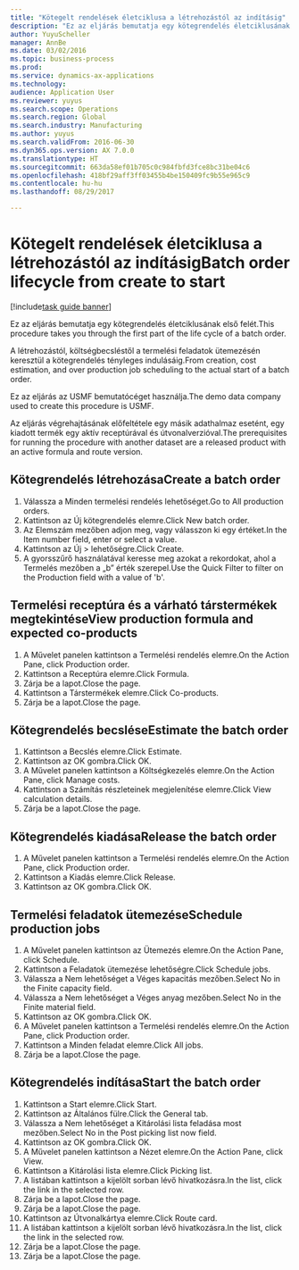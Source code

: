 ```yaml
--- 
title: "Kötegelt rendelések életciklusa a létrehozástól az indításig"
description: "Ez az eljárás bemutatja egy kötegrendelés életciklusának első felét."
author: YuyuScheller
manager: AnnBe
ms.date: 03/02/2016
ms.topic: business-process
ms.prod: 
ms.service: dynamics-ax-applications
ms.technology: 
audience: Application User
ms.reviewer: yuyus
ms.search.scope: Operations
ms.search.region: Global
ms.search.industry: Manufacturing
ms.author: yuyus
ms.search.validFrom: 2016-06-30
ms.dyn365.ops.version: AX 7.0.0
ms.translationtype: HT
ms.sourcegitcommit: 663da58ef01b705c0c984fbfd3fce8bc31be04c6
ms.openlocfilehash: 418bf29aff3ff03455b4be150409fc9b55e965c9
ms.contentlocale: hu-hu
ms.lasthandoff: 08/29/2017

---
```

# <a name="batch-order-lifecycle-from-create-to-start"></a><span data-ttu-id="f4f3b-103">Kötegelt rendelések életciklusa a létrehozástól az indításig</span><span class="sxs-lookup"><span data-stu-id="f4f3b-103">Batch order lifecycle from create to start</span></span>

[!include[task guide banner](../../includes/task-guide-banner.md)]

<span data-ttu-id="f4f3b-104">Ez az eljárás bemutatja egy kötegrendelés életciklusának első felét.</span><span class="sxs-lookup"><span data-stu-id="f4f3b-104">This procedure takes you through the first part of the life cycle of a batch order.</span></span>

<span data-ttu-id="f4f3b-105">A létrehozástól, költségbecsléstől a termelési feladatok ütemezésén keresztül a kötegrendelés tényleges indulásáig.</span><span class="sxs-lookup"><span data-stu-id="f4f3b-105">From creation, cost estimation, and over production job scheduling to the actual start of a batch order.</span></span>



<span data-ttu-id="f4f3b-106">Ez az eljárás az USMF bemutatócéget használja.</span><span class="sxs-lookup"><span data-stu-id="f4f3b-106">The demo data company used to create this procedure is USMF.</span></span> 



<span data-ttu-id="f4f3b-107">Az eljárás végrehajtásának előfeltétele egy másik adathalmaz esetént, egy kiadott termék egy aktív receptúrával és útvonalverzióval.</span><span class="sxs-lookup"><span data-stu-id="f4f3b-107">The prerequisites for running the procedure with another dataset are a released product with an active formula and route version.</span></span>


## <a name="create-a-batch-order"></a><span data-ttu-id="f4f3b-108">Kötegrendelés létrehozása</span><span class="sxs-lookup"><span data-stu-id="f4f3b-108">Create a batch order</span></span>
1. <span data-ttu-id="f4f3b-109">Válassza a Minden termelési rendelés lehetőséget.</span><span class="sxs-lookup"><span data-stu-id="f4f3b-109">Go to All production orders.</span></span>
2. <span data-ttu-id="f4f3b-110">Kattintson az Új kötegrendelés elemre.</span><span class="sxs-lookup"><span data-stu-id="f4f3b-110">Click New batch order.</span></span>
3. <span data-ttu-id="f4f3b-111">Az Elemszám mezőben adjon meg, vagy válasszon ki egy értéket.</span><span class="sxs-lookup"><span data-stu-id="f4f3b-111">In the Item number field, enter or select a value.</span></span>
4. <span data-ttu-id="f4f3b-112">Kattintson az Új > lehetőségre.</span><span class="sxs-lookup"><span data-stu-id="f4f3b-112">Click Create.</span></span>
5. <span data-ttu-id="f4f3b-113">A gyorsszűrő használatával keresse meg azokat a rekordokat, ahol a Termelés mezőben a „b” érték szerepel.</span><span class="sxs-lookup"><span data-stu-id="f4f3b-113">Use the Quick Filter to filter on the Production field with a value of 'b'.</span></span>

## <a name="view-production-formula-and-expected-co-products"></a><span data-ttu-id="f4f3b-114">Termelési receptúra és a várható társtermékek megtekintése</span><span class="sxs-lookup"><span data-stu-id="f4f3b-114">View production formula and expected co-products</span></span>
1. <span data-ttu-id="f4f3b-115">A Művelet panelen kattintson a Termelési rendelés elemre.</span><span class="sxs-lookup"><span data-stu-id="f4f3b-115">On the Action Pane, click Production order.</span></span>
2. <span data-ttu-id="f4f3b-116">Kattintson a Receptúra elemre.</span><span class="sxs-lookup"><span data-stu-id="f4f3b-116">Click Formula.</span></span>
3. <span data-ttu-id="f4f3b-117">Zárja be a lapot.</span><span class="sxs-lookup"><span data-stu-id="f4f3b-117">Close the page.</span></span>
4. <span data-ttu-id="f4f3b-118">Kattintson a Társtermékek elemre.</span><span class="sxs-lookup"><span data-stu-id="f4f3b-118">Click Co-products.</span></span>
5. <span data-ttu-id="f4f3b-119">Zárja be a lapot.</span><span class="sxs-lookup"><span data-stu-id="f4f3b-119">Close the page.</span></span>

## <a name="estimate-the-batch-order"></a><span data-ttu-id="f4f3b-120">Kötegrendelés becslése</span><span class="sxs-lookup"><span data-stu-id="f4f3b-120">Estimate the batch order</span></span>
1. <span data-ttu-id="f4f3b-121">Kattintson a Becslés elemre.</span><span class="sxs-lookup"><span data-stu-id="f4f3b-121">Click Estimate.</span></span>
2. <span data-ttu-id="f4f3b-122">Kattintson az OK gombra.</span><span class="sxs-lookup"><span data-stu-id="f4f3b-122">Click OK.</span></span>
3. <span data-ttu-id="f4f3b-123">A Művelet panelen kattintson a Költségkezelés elemre.</span><span class="sxs-lookup"><span data-stu-id="f4f3b-123">On the Action Pane, click Manage costs.</span></span>
4. <span data-ttu-id="f4f3b-124">Kattintson a Számítás részleteinek megjelenítése elemre.</span><span class="sxs-lookup"><span data-stu-id="f4f3b-124">Click View calculation details.</span></span>
5. <span data-ttu-id="f4f3b-125">Zárja be a lapot.</span><span class="sxs-lookup"><span data-stu-id="f4f3b-125">Close the page.</span></span>

## <a name="release-the-batch-order"></a><span data-ttu-id="f4f3b-126">Kötegrendelés kiadása</span><span class="sxs-lookup"><span data-stu-id="f4f3b-126">Release the batch order</span></span>
1. <span data-ttu-id="f4f3b-127">A Művelet panelen kattintson a Termelési rendelés elemre.</span><span class="sxs-lookup"><span data-stu-id="f4f3b-127">On the Action Pane, click Production order.</span></span>
2. <span data-ttu-id="f4f3b-128">Kattintson a Kiadás elemre.</span><span class="sxs-lookup"><span data-stu-id="f4f3b-128">Click Release.</span></span>
3. <span data-ttu-id="f4f3b-129">Kattintson az OK gombra.</span><span class="sxs-lookup"><span data-stu-id="f4f3b-129">Click OK.</span></span>

## <a name="schedule-production-jobs"></a><span data-ttu-id="f4f3b-130">Termelési feladatok ütemezése</span><span class="sxs-lookup"><span data-stu-id="f4f3b-130">Schedule production jobs</span></span>
1. <span data-ttu-id="f4f3b-131">A Művelet panelen kattintson az Ütemezés elemre.</span><span class="sxs-lookup"><span data-stu-id="f4f3b-131">On the Action Pane, click Schedule.</span></span>
2. <span data-ttu-id="f4f3b-132">Kattintson a Feladatok ütemezése lehetőségre.</span><span class="sxs-lookup"><span data-stu-id="f4f3b-132">Click Schedule jobs.</span></span>
3. <span data-ttu-id="f4f3b-133">Válassza a Nem lehetőséget a Véges kapacitás mezőben.</span><span class="sxs-lookup"><span data-stu-id="f4f3b-133">Select No in the Finite capacity field.</span></span>
4. <span data-ttu-id="f4f3b-134">Válassza a Nem lehetőséget a Véges anyag mezőben.</span><span class="sxs-lookup"><span data-stu-id="f4f3b-134">Select No in the Finite material field.</span></span>
5. <span data-ttu-id="f4f3b-135">Kattintson az OK gombra.</span><span class="sxs-lookup"><span data-stu-id="f4f3b-135">Click OK.</span></span>
6. <span data-ttu-id="f4f3b-136">A Művelet panelen kattintson a Termelési rendelés elemre.</span><span class="sxs-lookup"><span data-stu-id="f4f3b-136">On the Action Pane, click Production order.</span></span>
7. <span data-ttu-id="f4f3b-137">Kattintson a Minden feladat elemre.</span><span class="sxs-lookup"><span data-stu-id="f4f3b-137">Click All jobs.</span></span>
8. <span data-ttu-id="f4f3b-138">Zárja be a lapot.</span><span class="sxs-lookup"><span data-stu-id="f4f3b-138">Close the page.</span></span>

## <a name="start-the-batch-order"></a><span data-ttu-id="f4f3b-139">Kötegrendelés indítása</span><span class="sxs-lookup"><span data-stu-id="f4f3b-139">Start the batch order</span></span>
1. <span data-ttu-id="f4f3b-140">Kattintson a Start elemre.</span><span class="sxs-lookup"><span data-stu-id="f4f3b-140">Click Start.</span></span>
2. <span data-ttu-id="f4f3b-141">Kattintson az Általános fülre.</span><span class="sxs-lookup"><span data-stu-id="f4f3b-141">Click the General tab.</span></span>
3. <span data-ttu-id="f4f3b-142">Válassza a Nem lehetőséget a Kitárolási lista feladása most mezőben.</span><span class="sxs-lookup"><span data-stu-id="f4f3b-142">Select No in the Post picking list now field.</span></span>
4. <span data-ttu-id="f4f3b-143">Kattintson az OK gombra.</span><span class="sxs-lookup"><span data-stu-id="f4f3b-143">Click OK.</span></span>
5. <span data-ttu-id="f4f3b-144">A Művelet panelen kattintson a Nézet elemre.</span><span class="sxs-lookup"><span data-stu-id="f4f3b-144">On the Action Pane, click View.</span></span>
6. <span data-ttu-id="f4f3b-145">Kattintson a Kitárolási lista elemre.</span><span class="sxs-lookup"><span data-stu-id="f4f3b-145">Click Picking list.</span></span>
7. <span data-ttu-id="f4f3b-146">A listában kattintson a kijelölt sorban lévő hivatkozásra.</span><span class="sxs-lookup"><span data-stu-id="f4f3b-146">In the list, click the link in the selected row.</span></span>
8. <span data-ttu-id="f4f3b-147">Zárja be a lapot.</span><span class="sxs-lookup"><span data-stu-id="f4f3b-147">Close the page.</span></span>
9. <span data-ttu-id="f4f3b-148">Zárja be a lapot.</span><span class="sxs-lookup"><span data-stu-id="f4f3b-148">Close the page.</span></span>
10. <span data-ttu-id="f4f3b-149">Kattintson az Útvonalkártya elemre.</span><span class="sxs-lookup"><span data-stu-id="f4f3b-149">Click Route card.</span></span>
11. <span data-ttu-id="f4f3b-150">A listában kattintson a kijelölt sorban lévő hivatkozásra.</span><span class="sxs-lookup"><span data-stu-id="f4f3b-150">In the list, click the link in the selected row.</span></span>
12. <span data-ttu-id="f4f3b-151">Zárja be a lapot.</span><span class="sxs-lookup"><span data-stu-id="f4f3b-151">Close the page.</span></span>
13. <span data-ttu-id="f4f3b-152">Zárja be a lapot.</span><span class="sxs-lookup"><span data-stu-id="f4f3b-152">Close the page.</span></span>



